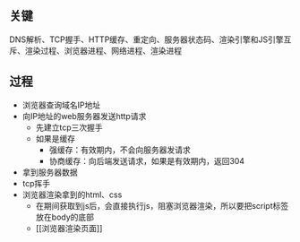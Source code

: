 ## 关键

DNS解析、TCP握手、HTTP缓存、重定向、服务器状态码、渲染引擎和JS引擎互斥、渲染过程、浏览器进程、网络进程、渲染进程

## 过程

- 浏览器查询域名IP地址
- 向IP地址的web服务器发送http请求
	- 先建立tcp三次握手
	- 如果是缓存
		- 强缓存：有效期内，不会向服务器发请求
		- 协商缓存：向后端发送请求，如果是有效期内，返回304
- 拿到服务器数据
- tcp挥手
- 浏览器渲染拿到的html、css
	- 在期间获取到js后，会直接执行js，阻塞浏览器渲染，所以要把script标签放在body的底部
	- [[浏览器渲染页面]]
